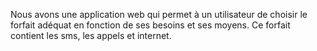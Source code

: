 Nous avons une application web qui permet à un utilisateur de choisir le forfait adéquat en fonction de ses besoins et ses moyens. 
Ce forfait contient les sms, les appels et internet. 
